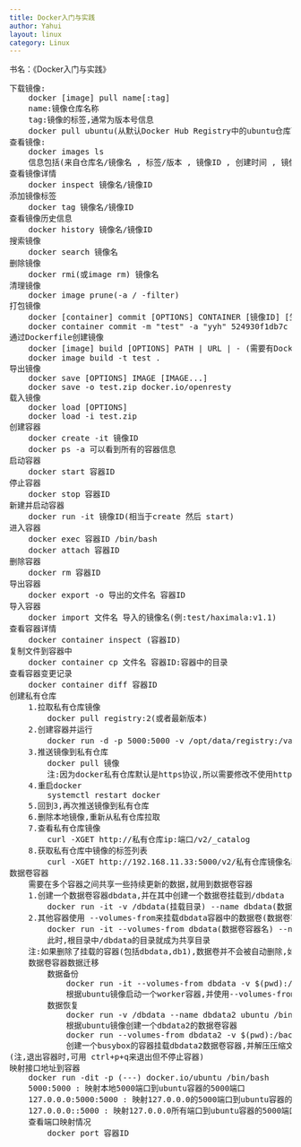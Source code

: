 ```yaml
---
title: Docker入门与实践
author: Yahui
layout: linux
category: Linux
---
```


书名：《Docker入门与实践》

<pre style="text-align: left;">
下载镜像:
    docker [image] pull name[:tag]
    name:镜像仓库名称
    tag:镜像的标签,通常为版本号信息
    docker pull ubuntu(从默认Docker Hub Registry中的ubuntu仓库下载最新的ubuntu镜像,即docker pull registry.hub.docker.com/ubuntu:latest)
查看镜像:
    docker images ls
    信息包括(来自仓库名/镜像名 , 标签/版本 , 镜像ID , 创建时间 , 镜像大小)
查看镜像详情
    docker inspect 镜像名/镜像ID
添加镜像标签
    docker tag 镜像名/镜像ID
查看镜像历史信息
    docker history 镜像名/镜像ID
搜索镜像
    docker search 镜像名
删除镜像
    docker rmi(或image rm) 镜像名
清理镜像
    docker image prune(-a / -filter)
打包镜像
    docker [container] commit [OPTIONS] CONTAINER [镜像ID] [生成镜像名]
    docker container commit -m "test" -a "yyh" 524930f1db7c test:0.1
通过Dockerfile创建镜像
    docker [image] build [OPTIONS] PATH | URL | - (需要有Dockerfile文件)
    docker image build -t test .
导出镜像
    docker save [OPTIONS] IMAGE [IMAGE...]
    docker save -o test.zip docker.io/openresty
载入镜像
    docker load [OPTIONS]
    docker load -i test.zip
创建容器
    docker create -it 镜像ID
    docker ps -a 可以看到所有的容器信息
启动容器
    docker start 容器ID
停止容器
    docker stop 容器ID
新建并启动容器
    docker run -it 镜像ID(相当于create 然后 start)
进入容器
    docker exec 容器ID /bin/bash
    docker attach 容器ID
删除容器
    docker rm 容器ID
导出容器
    docker export -o 导出的文件名 容器ID
导入容器
    docker import 文件名 导入的镜像名(例:test/haximala:v1.1)
查看容器详情
    docker container inspect (容器ID)
复制文件到容器中
    docker container cp 文件名 容器ID:容器中的目录
查看容器变更记录
    docker container diff 容器ID
创建私有仓库
    1.拉取私有仓库镜像
        docker pull registry:2(或者最新版本)
    2.创建容器并运行
        docker run -d -p 5000:5000 -v /opt/data/registry:/var/lib/registry registry:2(默认情况下,仓库会被创建在容器的/var/lib/registry下.通过-v指定镜像文件存放在本地的指定路径.这个就是将上传的镜像放到/opt/data/registry目录)
    3.推送镜像到私有仓库
        docker pull 镜像
        注:因为docker私有仓库默认是https协议,所以需要修改不使用https,编辑/etc/docker/daemon.json(没有需要手动创建,这个是docker启动会读取的配置参数),增加{"insecure-registries": ["私有仓库ip:端口"]}
    4.重启docker
        systemctl restart docker
    5.回到3,再次推送镜像到私有仓库
    6.删除本地镜像,重新从私有仓库拉取
    7.查看私有仓库镜像
        curl -XGET http://私有仓库ip:端口/v2/_catalog
    8.获取私有仓库中镜像的标签列表
        curl -XGET http://192.168.11.33:5000/v2/私有仓库镜像名称/tags/list
数据卷容器
    需要在多个容器之间共享一些持续更新的数据,就用到数据卷容器
    1.创建一个数据卷容器dbdata,并在其中创建一个数据卷挂载到/dbdata
        docker run -it -v /dbdata(挂载目录) --name dbdata(数据卷容器名称) utuntu(镜像名)
    2.其他容器使用 --volumes-from来挂载dbdata容器中的数据卷(数据卷容器自身可以不需要保持运行状态)
        docker run -it --volumes-from dbdata(数据卷容器名) --name db1(当前容器名) ubuntu(镜像名)
        此时,根目录中/dbdata的目录就成为共享目录
    注:如果删除了挂载的容器(包括dbdata,db1),数据卷并不会被自动删除,如果要删除一个数据卷,必须在删除最后一个还挂载它的容器时显示使用docker rm -v命令指定同时删除关联的容器
    数据卷容器数据迁移
        数据备份
            docker run -it --volumes-from dbdata -v $(pwd):/backup -name worker ubuntu tar cvf /backup/backup.tar /dbdata
            根据ubuntu镜像启动一个worker容器,并使用--volumes-from来挂载名为dbdata的数据卷容器,使用-v来挂载本地当前目录到worker容器中的/dbdata目录
        数据恢复
            docker run -v /dbdata --name dbdata2 ubuntu /bin/bash
            根据ubuntu镜像创建一个dbdata2的数据卷容器
            docker run --volumes-from dbdata2 -v $(pwd):/backup busybox tar xvf /backup/backup.tar
            创建一个busybox的容器挂载dbdata2数据卷容器,并解压压缩文件到共享目录
(注,退出容器时,可用 ctrl+p+q来退出但不停止容器)
映射接口地址到容器
    docker run -dit -p (---) docker.io/ubuntu /bin/bash
    5000:5000 : 映射本地5000端口到ubuntu容器的5000端口
    127.0.0.0:5000:5000 : 映射127.0.0.0的5000端口到ubuntu容器的5000端口
    127.0.0.0::5000 : 映射127.0.0.0所有端口到ubuntu容器的5000端口
    查看端口映射情况
        docker port 容器ID
    <span class="image featured"><img src="{{ 'assets/images/other/linuxpasswd.jpg' | relative_url }}" alt="" /></span>
</pre>